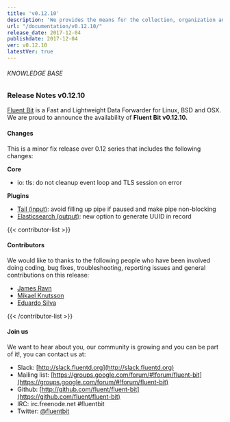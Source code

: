 ```yaml
---
title: 'v0.12.10'
description: 'We provides the means for the collection, organization and computerized retrieval of knowledgeand Lightweight Data Forwarder for Linux, BSD and OSX. We are proud to announce the availability of Fluent Bit v0.12.10.'
url: "/documentation/v0.12.10/"
release_date: 2017-12-04
publishdate: 2017-12-04
ver: v0.12.10
latestVer: true
---
```


###### KNOWLEDGE BASE

### Release Notes v0.12.10

[Fluent Bit](https://fluentbit.io/) is a Fast and Lightweight Data Forwarder for Linux, BSD and OSX. We are proud to announce the availability of **Fluent Bit v0.12.10.**

#### Changes

This is a minor fix release over 0.12 series that includes the following changes:


**Core**

* io: tls: do not cleanup event loop and TLS session on error

**Plugins**

* [Tail (input)](https://fluentbit.io/documentation/0.12/input/tail.html): avoid filling up pipe if paused and make pipe non-blocking
* [Elasticsearch (output)](https://fluentbit.io/documentation/0.12/output/elasticsearch.html): new option to generate UUID in record


{{< contributor-list >}}


#### Contributors

We would like to thanks to the following people who have been involved doing coding, bug fixes, troubleshooting, reporting issues and general contributions on this release:

* [James Ravn](https://github.com/jsravn)
* [Mikael Knutsson](https://github.com/mikn)
* [Eduardo Silva](https://github.com/edsiper)

{{< /contributor-list >}}

#### Join us

We want to hear about you, our community is growing and you can be part of it!, you can contact us at:

* Slack: [http://slack.fluentd.org](http://slack.fluentd.org)
* Mailing list: [https://groups.google.com/forum/#!forum/fluent-bit](https://groups.google.com/forum/#!forum/fluent-bit)
* Github: [http://github.com/fluent/fluent-bit](https://github.com/fluent/fluent-bit)
* IRC: irc.freenode.net #fluentbit
* Twitter: [@fluentbit](https://twitter.com/fluentbit)